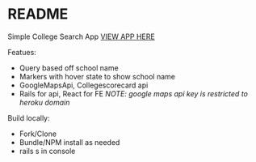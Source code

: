 # README

Simple College Search App
[VIEW APP HERE](https://tommy-college-search.herokuapp.com/)

Featues:
* Query based off school name
* Markers with hover state to show school name
* GoogleMapsApi, Collegescorecard api
* Rails for api, React for FE
*NOTE: google maps api key is restricted to heroku domain*

Build locally:
* Fork/Clone
* Bundle/NPM install as needed
* rails s in console
